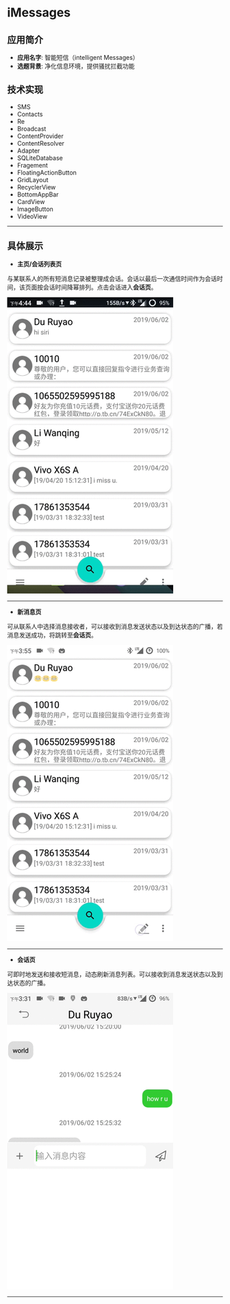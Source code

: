 # iMessages

## 应用简介
- **应用名字**: 智能短信（intelligent Messages）
- **选题背景**: 净化信息环境，提供骚扰拦截功能

## 技术实现
- SMS
- Contacts
- Re
- Broadcast
- ContentProvider
- ContentResolver
- Adapter
- SQLiteDatabase
- Fragement
- FloatingActionButton
- GridLayout
- RecyclerView
- BottomAppBar
- CardView
- ImageButton
- VideoView

---

## 具体展示

- **主页/会话列表页**

与某联系人的所有短消息记录被整理成会话。会话以最后一次通信时间作为会话时间，该页面按会话时间降幂排列。点击会话进入**会话页**。

<img src="img/SessionsActivity.gif" width = "388" height = "690" alt="图片名称" />

---

- **新消息页**

可从联系人中选择消息接收者，可以接收到消息发送状态以及到达状态的广播，若消息发送成功，将跳转至**会话页**。

<img src="img/NewMessageActivity.gif" width = "388" height = "690" alt="图片名称" />

---

- **会话页**

可即时地发送和接收短消息，动态刷新消息列表。可以接收到消息发送状态以及到达状态的广播。

<img src="img/MessagesReadActivity.gif" width = "388" height = "690" alt="图片名称" />

---
